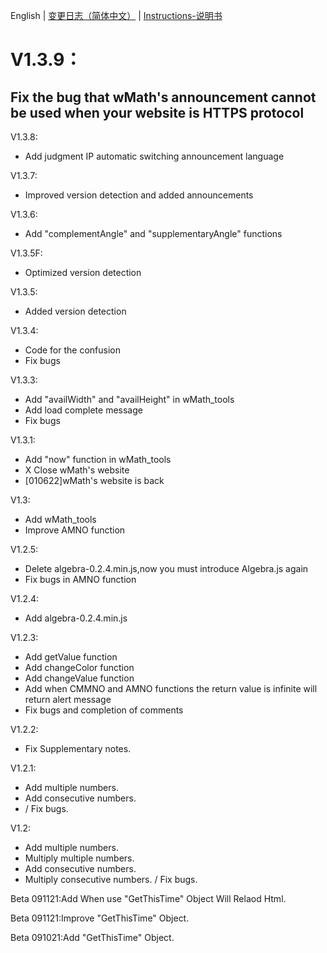 English | [变更日志（简体中文）](./ChangeLogs_CN.md) | [Instructions-说明书](./Instructions-说明书.md)
# V1.3.9：
## Fix the bug that wMath's announcement cannot be used when your website is HTTPS protocol

V1.3.8:
- Add judgment IP automatic switching announcement language

V1.3.7:
- Improved version detection and added announcements 

V1.3.6:
- Add "complementAngle" and "supplementaryAngle" functions

V1.3.5F:
- Optimized version detection

V1.3.5:
- Added version detection 

V1.3.4:
- Code for the confusion
- Fix bugs

V1.3.3:
- Add "availWidth" and "availHeight" in wMath_tools
- Add load complete message 
- Fix bugs

V1.3.1:
- Add "now" function in wMath_tools
- X Close wMath's website
- [010622]wMath's website is back

V1.3:
- Add wMath_tools
- Improve AMNO function

V1.2.5:
- Delete algebra-0.2.4.min.js,now you must introduce Algebra.js again
- Fix bugs in AMNO function

V1.2.4:
- Add algebra-0.2.4.min.js

V1.2.3:
- Add getValue function
- Add changeColor function
- Add changeValue function
- Add when CMMNO and AMNO functions the return value is infinite will return alert message
- Fix bugs and completion of comments


V1.2.2:
- Fix Supplementary notes.

 V1.2.1:
- Add multiple numbers.
- Add consecutive numbers.
- / Fix bugs.

V1.2:
+ Add multiple numbers.
+ Multiply multiple numbers.
+ Add consecutive numbers.
+ Multiply consecutive numbers.
/ Fix bugs.

Beta 091121:Add When use "GetThisTime" Object Will Relaod Html.

Beta 091121:Improve "GetThisTime" Object.

Beta 091021:Add "GetThisTime" Object.







